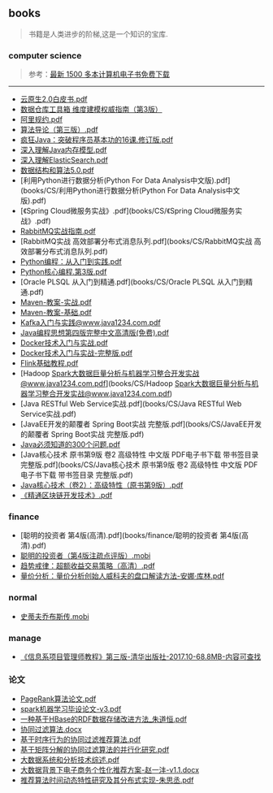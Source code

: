 ## books
> 书籍是人类进步的阶梯,这是一个知识的宝库.
### computer science
> 参考：[最新 1500 多本计算机电子书免费下载](https://github.com/itdevbooks/pdf)
---
- [云原生2.0白皮书.pdf](books/CS/云原生2.0白皮书.pdf)
- [数据仓库工具箱  维度建模权威指南（第3版）](books/CS/数据仓库工具箱维度建模权威指南（第3版）.pdf)
- [阿里规约.pdf](books/CS/阿里规约.pdf)
- [算法导论（第三版）.pdf](books/CS/算法导论（第三版）.pdf)
- [疯狂Java：突破程序员基本功的16课.修订版.pdf](books/CS/疯狂Java：突破程序员基本功的16课.修订版.pdf)
- [深入理解Java内存模型.pdf](books/CS/深入理解Java内存模型.pdf)
- [深入理解ElasticSearch.pdf](books/CS/深入理解ElasticSearch.pdf)
- [数据结构和算法5.0.pdf](books/CS/数据结构和算法5.0.pdf)
- [利用Python进行数据分析(Python For Data Analysis中文版).pdf](books/CS/利用Python进行数据分析(Python For Data Analysis中文版).pdf)
- [《Spring Cloud微服务实战》.pdf](books/CS/《Spring Cloud微服务实战》.pdf)
- [RabbitMQ实战指南.pdf](books/CS/RabbitMQ实战指南.pdf)
- [RabbitMQ实战  高效部署分布式消息队列.pdf](books/CS/RabbitMQ实战  高效部署分布式消息队列.pdf)
- [Python编程：从入门到实践.pdf](books/CS/Python编程：从入门到实践.pdf)
- [Python核心编程.第3版.pdf](books/CS/Python核心编程.第3版.pdf)
- [Oracle PLSQL 从入门到精通.pdf](books/CS/Oracle PLSQL 从入门到精通.pdf)
- [Maven-教案-实战.pdf](books/CS/Maven-教案-实战.pdf)
- [Maven-教案-基础.pdf](books/CS/Maven-教案-基础.pdf)
- [Kafka入门与实践@www.java1234.com.pdf](books/CS/Kafka入门与实践@www.java1234.com.pdf)
- [Java编程思想第四版完整中文高清版(免费).pdf](books/CS/Java编程思想第四版完整中文高清版(免费).pdf)
- [Docker技术入门与实战.pdf](books/CS/Docker技术入门与实战.pdf)
- [Docker技术入门与实战-完整版.pdf](books/CS/Docker技术入门与实战-完整版.pdf)
- [Flink基础教程.pdf](books/CS/Flink基础教程.pdf)
- [Hadoop Spark大数据巨量分析与机器学习整合开发实战@www.java1234.com.pdf](books/CS/Hadoop Spark大数据巨量分析与机器学习整合开发实战@www.java1234.com.pdf)
- [Java RESTful Web Service实战.pdf](books/CS/Java RESTful Web Service实战.pdf)
- [JavaEE开发的颠覆者 Spring Boot实战  完整版.pdf](books/CS/JavaEE开发的颠覆者 Spring Boot实战  完整版.pdf)
- [Java必须知道的300个问题.pdf](books/CS/Java必须知道的300个问题.pdf)
- [Java核心技术 原书第9版 卷2 高级特性 中文版 PDF电子书下载 带书签目录 完整版.pdf](books/CS/Java核心技术 原书第9版 卷2 高级特性 中文版 PDF电子书下载 带书签目录 完整版.pdf)
- [Java核心技术（卷2）：高级特性（原书第9版）.pdf](books/CS/Java核心技术（卷2）：高级特性（原书第9版）.pdf)
- [《精通区块链开发技术》.pdf](books/CS/《精通区块链开发技术》.pdf)

### finance
- [聪明的投资者  第4版(高清).pdf](books/finance/聪明的投资者  第4版(高清).pdf)
- [聪明的投资者（第4版注疏点评版）.mobi](books/finance/聪明的投资者（第4版注疏点评版）.mobi)
- [趋势戒律：超额收益交易策略（高清）.pdf](books/finance/趋势戒律：超额收益交易策略（高清）.pdf)
- [量价分析：量价分析创始人威科夫的盘口解读方法-安娜·库林.pdf](books/finance/量价分析：量价分析创始人威科夫的盘口解读方法-安娜·库林.pdf)
### normal
- [史蒂夫乔布斯传.mobi](books/finance/史蒂夫乔布斯传.mobi)

### manage
- [《信息系项目管理师教程》第三版-清华出版社-2017.10-68.8MB-内容可查找](books/manage/《信息系项目管理师教程》第三版-清华出版社-2017.10-68.8MB-内容可查找.pdf)

### 论文
- [PageRank算法论文.pdf](books/论文/PageRank算法论文.pdf)
- [spark机器学习毕设论文-v3.pdf](books/论文/spark机器学习毕设论文-v3.pdf)
- [一种基于HBase的RDF数据存储改进方法_朱道恒.pdf](books/论文/一种基于HBase的RDF数据存储改进方法_朱道恒.pdf)
- [协同过滤算法.docx](books/论文/协同过滤算法.docx)
- [基于时序行为的协同过滤推荐算法.pdf](books/论文/基于时序行为的协同过滤推荐算法.pdf)
- [基于矩阵分解的协同过滤算法的并行化研究.pdf](books/论文/基于矩阵分解的协同过滤算法的并行化研究.pdf)
- [大数据系统和分析技术综述.pdf](books/论文/大数据系统和分析技术综述.pdf)
- [大数据背景下电子商务个性化推荐方案-赵一沣-v1.1.docx](books/论文/大数据背景下电子商务个性化推荐方案-赵一沣-v1.1.docx)
- [推荐算法时间动态特性研究及其分布式实现-朱思丞.pdf](books/论文/推荐算法时间动态特性研究及其分布式实现-朱思丞.pdf)